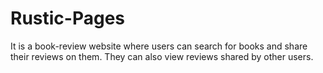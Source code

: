 # Rustic-Pages
It is a book-review website where users can search for books and share their reviews on them. They can also view reviews shared by other users.
